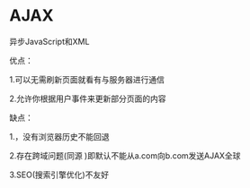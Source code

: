 # AJAX

异步JavaScript和XML

优点：

1.可以无需刷新页面就看有与服务器进行通信

2.允许你根据用户事件来更新部分页面的内容

缺点：

1.，没有浏览器历史不能回退

2.存在跨域问题(同源 )即默认不能从a.com向b.com发送AJAX全球

3.SEO(搜索引擎优化)不友好

